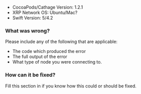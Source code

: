 * CocoaPods/Cathage Version: 1.2.1
* XRP Network OS: Ubuntu/Mac?
* Swift Version: 5/4.2


### What was wrong?

Please include any of the following that are applicable:

* The code which produced the error
* The full output of the error
* What type of node you were connecting to.


### How can it be fixed?

Fill this section in if you know how this could or should be fixed.
